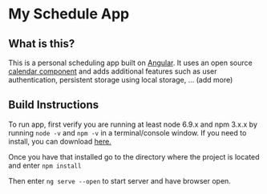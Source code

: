# My Schedule App

## What is this?

This is a personal scheduling app built on [Angular](https://angular.io/). It uses an open source [calendar component](https://github.com/mattlewis92/angular-calendar) and adds additional features such as user authentication, persistent storage using local storage, ... (add more) 

## Build Instructions

To run app, first verify you are running at least node 6.9.x and npm 3.x.x by running `node -v` and `npm -v` in a terminal/console window. If you need to install, you can download [here.](https://nodejs.org/en/download/)

Once you have that installed go to the directory where the project is located and enter `npm install`

Then enter `ng serve --open` to start server and have browser open.

